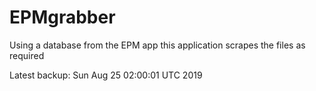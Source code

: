# EPMgrabber
Using a database from the EPM app this application scrapes the files as required


Latest backup: Sun Aug 25 02:00:01 UTC 2019

